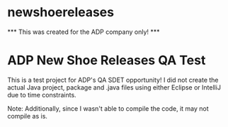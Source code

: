# newshoereleases

***  This was created for the ADP company only! ***

ADP New Shoe Releases QA Test
=============================

This is a test project for ADP's QA SDET opportunity! I did not create the actual Java project, package and .java files using either Eclipse or IntelliJ due to time constraints. 

Note: Additionally, since I wasn't able to compile the code, it may not compile as is.

